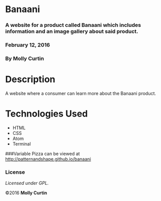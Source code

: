 # Banaani

### A website for a product called Banaani which includes information and an image gallery about said product.
### February 12, 2016

### By Molly Curtin

# Description

A website where a consumer can learn more about the Banaani product.


# Technologies Used

* HTML
* CSS
* Atom
* Terminal


###Variable Pizza can be viewed at http://patternandshape.github.io/banaani

### License

*Licensed under GPL.*

&copy;2016 **Molly Curtin**
